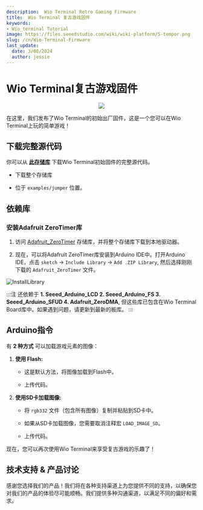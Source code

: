 ```yaml
---
description:  Wio Terminal Retro Gaming Firmware
title:  Wio Terminal 复古游戏固件
keywords:
- Wio_terminal Tutorial
image: https://files.seeedstudio.com/wiki/wiki-platform/S-tempor.png
slug: /cn/Wio-Terminal-Firmware
last_update:
  date: 3/08/2024
  author: jessie
---
```


# Wio Terminal复古游戏固件

<div align="center"><img src="https://static-cdn.seeedstudio.site/media/wysiwyg/wtretro.gif" /></div>

在这里，我们发布了Wio Terminal的初始出厂固件，这是一个您可以在Wio Terminal上玩的简单游戏！

## 下载完整源代码

你可以从 [**此存储库**](https://github.com/Seeed-Studio/Seeed_Arduino_Sketchbook/tree/master/examples/jumper) 下载Wio Terminal初始固件的完整源代码。

- 下载整个存储库

- 位于 `examples/jumper` 位置。

## 依赖库

### 安装Adafruit ZeroTimer库

1. 访问 [Adafruit_ZeroTimer](https://github.com/adafruit/Adafruit_ZeroTimer) 存储库，并将整个存储库下载到本地驱动器。

2. 现在，可以将Adafruit ZeroTimer库安装到Arduino IDE中。打开Arduino IDE，点击 `sketch` -> `Include Library` -> `Add .ZIP Library`, 然后选择刚刚下载的 `Adafruit_ZeroTimer` 文件。

![InstallLibrary](https://files.seeedstudio.com/wiki/Wio-Terminal/img/Xnip2019-11-21_15-50-13.jpg)

:::注
还依赖于 **1. Seeed_Arduino_LCD 2. Seeed_Arduino_FS 3. Seeed_Arduino_SFUD 4. Adafruit_ZeroDMA**, 但这些库已包含在Wio Terminal Board库中。如果遇到问题，请更新到最新的板库。
:::

## Arduino指令

有 **2 种方式** 可以加载游戏元素的图像：

1. **使用 Flash:**

      - 这是默认方法，将图像加载到Flash中。

      - 上传代码。

2. **使用SD卡加载图像:**

      - 将 `rgb332` 文件（包含所有图像）复制并粘贴到SD卡中。

      - 如果从SD卡加载图像，您需要取消注释宏 `LOAD_IMAGE_SD`。

      - 上传代码。

现在，您可以再次使用Wio Terminal来享受复古游戏的乐趣了！

## 技术支持 & 产品讨论


感谢您选择我们的产品！我们将在各种支持渠道上为您提供不同的支持，以确保您对我们的产品的体验尽可能顺畅。我们提供多种沟通渠道，以满足不同的偏好和需求。

<div class="button_tech_support_container">
<a href="https://forum.seeedstudio.com/" class="button_forum"></a> 
<a href="https://www.seeedstudio.com/contacts" class="button_email"></a>
</div>

<div class="button_tech_support_container">
<a href="https://discord.gg/eWkprNDMU7" class="button_discord"></a> 
<a href="https://github.com/Seeed-Studio/wiki-documents/discussions/69" class="button_discussion"></a>
</div>

